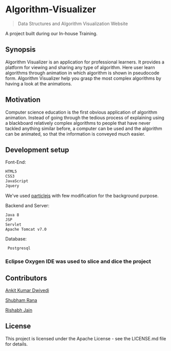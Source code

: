 # Algorithm-Visualizer
> Data Structures and Algorithm Visualization Website

A project built during our In-house Training.

 
## Synopsis
Algorithm Visualizer is an application for professional learners. It provides a platform for viewing and sharing any type of algorithm.  Here user learn algorithms through animation in which algorithm is shown in  pseudocode form. Algorithm Visualizer help you grasp the most complex algorithms by having a look at the animations.

## Motivation

Computer science education is the first obvious application of algorithm animation. Instead of going through the tedious process of explaining using a blackboard relatively complex algorithms to people that have never tackled anything similar before, a computer can be used and the algorithm can be animated, so that the information is conveyed much easier.

## Development setup
Font-End: 
```sh
HTML5
CSS3
JavaScript
Jquery
```
We've used [particlejs](https://vincentgarreau.com/particles.js/) with few modification for the background purpose.

Backend and Server: 
```sh
Java 8
JSP
Servlet
Apache Tomcat v7.0
```
Database:
```sh
 Postgresql

```
### Eclipse Oxygen IDE was used to slice and dice the project

## Contributors

[Ankit Kumar Dwivedi](https://github.com/ankit-kumar-dwivedi)

[Shubham Rana](https://github.com/rana11shubham)

[Rishabh Jain](#)


## License

This project is licensed under the Apache License - see the LICENSE.md file for details.



